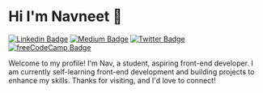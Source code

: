# Hi I'm Navneet 👋

[![Linkedin Badge](https://img.shields.io/badge/-navneet-blue?style=flat&logo=Linkedin&logoColor=white&link=https://www.linkedin.com/in/jlim/)](https://www.linkedin.com/in/navneet-yadav-6a2862308/)
[![Medium Badge](https://img.shields.io/badge/-suzocx-000000?style=flat&labelColor=000000&logo=Medium&link=https://medium.com/@jessicalim)](https://medium.com/@suzocx)
[![Twitter Badge](https://img.shields.io/badge/-@twiiter-1ca0f1?style=flat&labelColor=1ca0f1&logo=twitter&logoColor=white&link=https://twitter.com/suzocx)](https://x.com/suzocx)
[![freeCodeCamp Badge](https://img.shields.io/badge/-nav--acc-0A0A23?style=flat&labelColor=0A0A23&logo=freeCodeCamp&logoColor=white&link=https://www.freecodecamp.org/nav-acc)](https://www.freecodecamp.org/nav-acc)

<!--[![Instagram Badge](https://img.shields.io/badge/-@__jessicaalim-purple?style=flat&logo=instagram&logoColor=white&link=https://instagram.com/_jessicaalim/)](https://instagram.com/_jessicaalim)
[![Gmail Badge](https://img.shields.io/badge/-jessicalim813-c14438?style=flat&logo=Gmail&logoColor=white&link=mailto:jessicalim813@gmail.com)](mailto:jessicalim813@gmail.com)
 [![Website Badge](https://img.shields.io/badge/-jessicalim.me-47CCCC?style=flat&logo=Google-Chrome&logoColor=white&link=https://jessicalim.me)](https://jessicalim.me)-->

Welcome to my profile! I'm Nav, a student, aspiring front-end developer. I am currently self-learning front-end development and building projects to enhance my skills. Thanks for visiting, and I'd love to connect!

